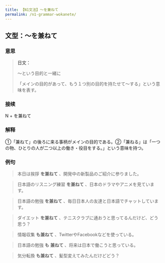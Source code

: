 ```yaml
---
title: 【N1文法】〜を兼ねて
permalink: /n1-grammar-wokanete/
---
```


## 文型：〜を兼ねて

### 意思

> **日文：**
> 
> 〜という目的と一緒に
> 
> 「メインの目的があって、もう１つ別の目的を持たせて〜する」という意味を表す。


### 接续

N + を兼ねて

### 解释

①「兼ねて」の後ろに来る事柄がメインの目的である。②「兼ねる」は「一つの物、ひとりの人が二つ以上の働き・役目をする。」という意味を持つ。

### 例句

> 本日は挨拶 **を兼ねて** 、開発中の新製品のご紹介に参りました。

> 日本語のリスニング練習 **を兼ねて** 、日本のドラマやアニメを見ています。

> 日本語の勉強 **を兼ねて** 、毎日日本人の友達と日本語でチャットしています。

> ダイエット **を兼ねて** 、テニスクラブに通おうと思ってるんだけど、どう思う？

> 情報収集 **も兼ねて** 、TwitterやFacebookなどを使っている。

> 日本語の勉強 **も** **兼ねて** 、将来は日本で働こうと思っている。

> 気分転換 **も兼ねて** 、髪型変えてみたんだけどどう？


